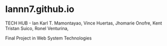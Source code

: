 # Iannn7.github.io
TECH HUB - Ian Karl T. Mamontayao,
Vince Huertas,
Jhomarie Onofre,
Kent Tristan Suico,
Ronel Venturina,

Final Project in Web System Technologies
